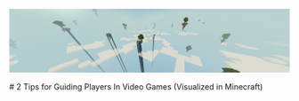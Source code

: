 <p align="center">
  <img src="BackgroundImage875x200" alt="Banner" width="875">
</p>
# 2 Tips for Guiding Players In Video Games
(Visualized in Minecraft)

